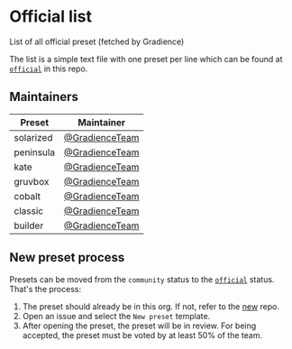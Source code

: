 # Official list
List of all official preset (fetched by Gradience)

The list is a simple text file with one preset per line which can be found at [`official`](/official) in this repo.

## Maintainers

Preset     | Maintainer
-----------|---------------------------------------------------
solarized  | [@GradienceTeam](https://github.com/GradienceTeam)
peninsula  | [@GradienceTeam](https://github.com/GradienceTeam)
kate       | [@GradienceTeam](https://github.com/GradienceTeam)
gruvbox    | [@GradienceTeam](https://github.com/GradienceTeam)
cobalt     | [@GradienceTeam](https://github.com/GradienceTeam)
classic    | [@GradienceTeam](https://github.com/GradienceTeam)
builder    | [@GradienceTeam](https://github.com/GradienceTeam)

## New preset process

Presets can be moved from the `community` status to the [`official`](/official) status. That's the process:

1. The preset should already be in this org. If not, refer to the [new](https://github.com/gradience-presets/new) repo.
2. Open an issue and select the `New preset` template.
3. After opening the preset, the preset will be in review. For being accepted, the preset must be voted by at least 50% of the team.
